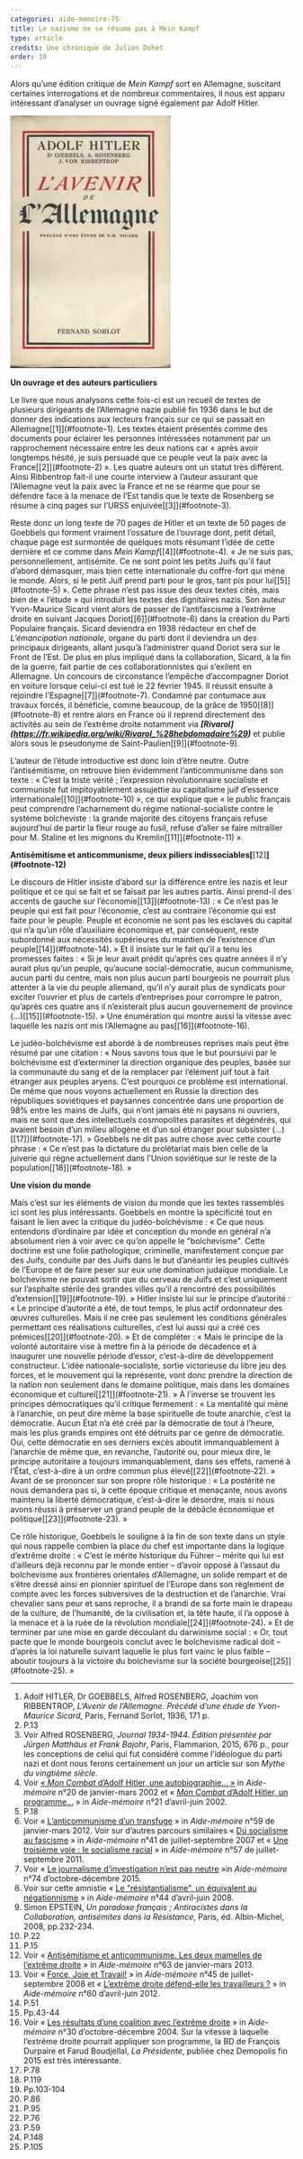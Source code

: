 ```yaml
---
categories: aide-memoire-75
title: Le nazisme ne se résume pas à Mein Kampf
type: article
credits: Une chronique de Julien Dohet
order: 10
---
```

Alors qu’une édition critique de _Mein Kampf_ sort en Allemagne, suscitant certaines interrogations et de nombreux commentaires, il nous est apparu intéressant d’analyser un ouvrage signé également par Adolf Hitler.

![](/assets/uploads/am75_p.11_dohet.jpeg)

**Un ouvrage et des auteurs particuliers**

Le livre que nous analysons cette fois-ci est un recueil de textes de plusieurs dirigeants de l’Allemagne nazie publié fin 1936 dans le but de donner des indications aux lecteurs français sur ce qui se passait en Allemagne[\[1]](#footnote-1). Les textes étaient présentés comme des documents pour éclairer les personnes intéressées notamment par un rapprochement nécessaire entre les deux nations car « après avoir longtemps hésité, je suis persuadé que ce peuple veut la paix avec la France[\[2]](#footnote-2) ». Les quatre auteurs ont un statut très différent. Ainsi Ribbentrop fait-il une courte interview à l’auteur assurant que l’Allemagne veut la paix avec la France et ne se réarme que pour se défendre face à la menace de l’Est tandis que le texte de Rosenberg se résume à cinq pages sur l’URSS enjuivée[\[3]](#footnote-3).

Reste donc un long texte de 70 pages de Hitler et un texte de 50 pages de Goebbels qui forment vraiment l’ossature de l’ouvrage dont, petit détail, chaque page est surmontée de quelques mots résumant l’idée de cette dernière et ce comme dans _Mein Kampf_[\[4]](#footnote-4). « Je ne suis pas, personnellement, antisémite. Ce ne sont point les petits Juifs qu’il faut d’abord démasquer, mais bien cette internationale du coffre-fort qui mène le monde. Alors, si le petit Juif prend parti pour le gros, tant pis pour lui[\[5]](#footnote-5) ». Cette phrase n’est pas issue des deux textes cités, mais bien de « l’étude » qui introduit les textes des dignitaires nazis. Son auteur Yvon-Maurice Sicard vient alors de passer de l’antifascisme à l’extrême droite en suivant Jacques Doriot[\[6]](#footnote-6) dans la création du Parti Populaire français. Sicard deviendra en 1938 rédacteur en chef de _L’émancipation nationale_, organe du parti dont il deviendra un des principaux dirigeants, allant jusqu’à l’administrer quand Doriot sera sur le Front de l’Est. De plus en plus impliqué dans la collaboration, Sicard, à la fin de la guerre, fait partie de ces collaborationnistes qui s’exilent en Allemagne. Un concours de circonstance l’empêche d’accompagner Doriot en voiture lorsque celui-ci est tué le 22 février 1945. Il réussit ensuite à rejoindre l’Espagne[\[7]](#footnote-7). Condamné par contumace aux travaux forcés, il bénéficie, comme beaucoup, de la grâce de 1950[\[8]](#footnote-8) et rentre alors en France où il reprend directement des activités au sein de l’extrême droite notamment via **_\[Rivarol](https://fr.wikipedia.org/wiki/Rivarol_%28hebdomadaire%29)_** et publie alors sous le pseudonyme de Saint-Paulien[\[9]](#footnote-9).

L’auteur de l’étude introductive est donc loin d’être neutre. Outre l’antisémitisme, on retrouve bien évidemment l’anticommunisme dans son texte : « C’est la triste vérité ; l’expression révolutionnaire socialiste et communiste fut impitoyablement assujettie au capitalisme juif d’essence internationale[\[10]](#footnote-10) », ce qui explique que « le public français peut comprendre l’acharnement du régime national-socialiste contre le système bolcheviste : la grande majorité des citoyens français refuse aujourd’hui de partir la fleur rouge au fusil, refuse d’aller se faire mitrailler pour M. Staline et les mignons du Kremlin[\[11]](#footnote-11) ».

**Antisémitisme et anticommunisme, deux piliers indissociables[**\[12]**](#footnote-12)**

Le discours de Hitler insiste d’abord sur la différence entre les nazis et leur politique et ce qui se fait et se faisait par les autres partis. Ainsi prend-il des accents de gauche sur l’économie[\[13]](#footnote-13) : « Ce n’est pas le peuple qui est fait pour l’économie, c’est au contraire l’économie qui est faite pour le peuple. Peuple et économie ne sont pas les esclaves du capital qui n’a qu’un rôle d’auxiliaire économique et, par conséquent, reste subordonné aux nécessités supérieures du maintien de l’existence d’un peuple[\[14]](#footnote-14). » Et il insiste sur le fait qu’il a tenu les promesses faites : « Si je leur avait prédit qu’après ces quatre années il n’y aurait plus qu’un peuple, qu’aucune social-démocratie, aucun communisme, aucun parti du centre, mais non plus aucun parti bourgeois ne pourrait plus attenter à la vie du peuple allemand, qu’il n’y aurait plus de syndicats pour exciter l’ouvrier et plus de cartels d’entreprises pour corrompre le patron, qu’après ces quatre ans il n’existerait plus aucun gouvernement de province (…)[\[15]](#footnote-15). » Une énumération qui montre aussi la vitesse avec laquelle les nazis ont mis l’Allemagne au pas[\[16]](#footnote-16).

Le judéo-bolchévisme est abordé à de nombreuses reprises mais peut être résumé par une citation : « Nous savons tous que le but poursuivi par le bolchévisme est d’exterminer la direction organique des peuples, basée sur la communauté du sang et de la remplacer par l’élément juif tout à fait étranger aux peuples aryens. C’est pourquoi ce problème est international. De même que nous voyons actuellement en Russie la direction des républiques soviétiques et paysannes concentrée dans une proportion de 98% entre les mains de Juifs, qui n’ont jamais été ni paysans ni ouvriers, mais ne sont que des intellectuels cosmopolites parasites et dégénérés, qui avaient besoin d’un milieu allogène et d’un sol étranger pour subsister (…)[\[17]](#footnote-17). » Goebbels ne dit pas autre chose avec cette courte phrase : « Ce n’est pas la dictature du prolétariat mais bien celle de la juiverie qui règne actuellement dans l’Union soviétique sur le reste de la population[\[18]](#footnote-18). »

**Une vision du monde**

Mais c’est sur les éléments de vision du monde que les textes rassemblés ici sont les plus intéressants. Goebbels en montre la spécificité tout en faisant le lien avec la critique du judéo-bolchévisme : « Ce que nous entendons d’ordinaire par idée et conception du monde en général n’a absolument rien à voir avec ce qu’on appelle le "bolchevisme". Cette doctrine est une folie pathologique, criminelle, manifestement conçue par des Juifs, conduite par des Juifs dans le but d’anéantir les peuples cultivés de l’Europe et de faire peser sur eux une domination judaïque mondiale. Le bolchevisme ne pouvait sortir que du cerveau de Juifs et c’est uniquement sur l’asphalte stérile des grandes villes qu’il a rencontré des possibilités d’extension[\[19]](#footnote-19). » Hitler insiste lui sur le principe d’autorité : « Le principe d’autorité a été, de tout temps, le plus actif ordonnateur des œuvres culturelles. Mais il ne crée pas seulement les conditions générales permettant ces réalisations culturelles, c’est lui aussi qui a créé ces prémices[\[20]](#footnote-20). » Et de compléter : « Mais le principe de la volonté autoritaire vise à mettre fin à la période de décadence et à inaugurer une nouvelle période d’essor, c’est-à-dire de développement constructeur. L’idée nationale-socialiste, sortie victorieuse du libre jeu des forces, et le mouvement qui la représente, vont donc prendre la direction de la nation non seulement dans le domaine politique, mais dans les domaines économique et culturel[\[21]](#footnote-21). » À l’inverse se trouvent les principes démocratiques qu’il critique fermement : « La mentalité qui mène à l’anarchie, on peut dire même la base spirituelle de toute anarchie, c’est la démocratie. Aucun État n’a été créé par la démocratie de tout à l’heure, mais les plus grands empires ont été détruits par ce genre de démocratie. Oui, cette démocratie en ses derniers excès aboutit immanquablement à l’anarchie de même que, en revanche, l’autorité ou, pour mieux dire, le principe autoritaire a toujours immanquablement, dans ses effets, ramené à l’État, c’est-à-dire à un ordre commun plus élevé[\[22]](#footnote-22). » Avant de se prononcer sur son propre rôle historique : « La postérité ne nous demandera pas si, à cette époque critique et menaçante, nous avons maintenu la liberté démocratique, c’est-à-dire le désordre, mais si nous avons réussi à préserver un grand peuple de la débâcle économique et politique[\[23]](#footnote-23). »

Ce rôle historique, Goebbels le souligne à la fin de son texte dans un style qui nous rappelle combien la place du chef est importante dans la logique d’extrême droite : « C’est le mérite historique du Führer – mérite qui lui est d’ailleurs déjà reconnu par le monde entier – d’avoir opposé à l’assaut du bolchevisme aux frontières orientales d’Allemagne, un solide rempart et de s’être dressé ainsi en pionnier spirituel de l’Europe dans son règlement de compte avec les forces subversives de la destruction et de l’anarchie. Vrai chevalier sans peur et sans reproche, il a brandi de sa forte main le drapeau de la culture, de l’humanité, de la civilisation et, la tête haute, il l’a opposé à la menace et à la ruée de la révolution mondiale[\[24]](#footnote-24). » Et de terminer par une mise en garde découlant du darwinisme social : « Or, tout pacte que le monde bourgeois conclut avec le bolchevisme radical doit – d’après la loi naturelle suivant laquelle le plus fort vainc le plus faible – aboutir toujours à la victoire du bolchevisme sur la société bourgeoise[\[25]](#footnote-25). »

- - -

1. Adolf HITLER, Dr GOEBBELS, Alfred ROSENBERG, Joachim von RIBBENTROP, _L’Avenir de l’Allemagne. Précédé d’une étude de Yvon-Maurice Sicard_, Paris, Fernand Sorlot, 1936, 171 p.
2. P.13
3. Voir Alfred ROSENBERG, _Journal 1934-1944. Édition présentée par Jürgen Matthäus et Frank Bajohr_, Paris, Flammarion, 2015, 676 p., pour les conceptions de celui qui fut considéré comme l’idéologue du parti nazi et dont nous ferons certainement un jour un article sur son _Mythe du vingtième siècle_.
4. Voir [« _Mon Combat_ d’Adolf Hitler, une autobiographie… »](/am20/557-qmon-combatq-dadolf-hitler-une-autobiographie) in _Aide-mémoire_ n°20 de janvier-mars 2002 et « [_Mon Combat_ d’Adolf Hitler, un programme…](/am21/542-qmon-combatq-dadolf-hitler-un-programme) » in _Aide-mémoire_ n°21 d’avril-juin 2002.
5. P.18
6. Voir « [L’anticommunisme d’un transfuge](/am?start=15) » in _Aide-mémoire_ n°59 de janvier-mars 2012. Voir sur d’autres parcours similaires « [Du socialisme au fascisme](/am41/303-du-socialisme-au-fascisme) » in _Aide-mémoire_ n°41 de juillet-septembre 2007 et « [Une troisième voie : le socialisme racial](/am57/74-une-troisieme-voie-le-socialisme-racial) » in _Aide-mémoire_ n°57 de juillet-septembre 2011.
7. Voir « [Le journalisme d’investigation n’est pas neutre](/am/156-aide-memoire-74/1254-le-journalisme-d-investigation-n-est-pas-neutre) »in _Aide-mémoire_ n°74 d’octobre-décembre 2015.
8. Voir sur cette amnistie « [Le "résistantialisme", un équivalent au négationnisme](/am44/270-le-l-resistantialisme-r-un-equivalent-au-negationnisme) » in _Aide-mémoire_ n°44 d’avril-juin 2008.
9. Simon EPSTEIN, _Un paradoxe français ; Antiracistes dans la Collaboration, antisémites dans la Résistance_, Paris, éd. Albin-Michel, 2008, pp.232-234.
10. P.22
11. P.15
12. Voir « [Antisémitisme et anticommunisme. Les deux mamelles de l’extrême droite](/am63/918-aide-memoire63-dohet-montandon-celine) » in _Aide-mémoire_ n°63 de janvier-mars 2013.
13. Voir « [Force, Joie et Travail!](/am45/259-force-joie-et-travail) » in _Aide-mémoire_ n°45 de juillet-septembre 2008 et « [L’extrême droite défend-elle les travailleurs ?](/le-dernier-numero-5/807-l-extreme-droite-defend-elle-les-travailleurs) » in _Aide-mémoire_ n°60 d’avril-juin 2012.
14. P.51
15. Pp.43-44
16. Voir « [Les résultats d’une coalition avec l’extrême droite](/am30/435-les-resultats-dune-coalition-avec-lextreme-droite) » in _Aide-mémoire_ n°30 d’octobre-décembre 2004. Sur la vitesse à laquelle l’extrême droite pourrait appliquer son programme, la BD de François Durpaire et Farud Boudjellal, _La Présidente_, publiée chez Demopolis fin 2015 est très intéressante.
17. P.78
18. P.119
19. Pp.103-104
20. P.86
21. P.95
22. P.76
23. P.59
24. P.148
25. P.105
